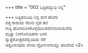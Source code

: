 +++
title = "002 ಬತ್ತಿತಮ್ಬುಧಿ ನಿನ್ನ"

+++
ಬತ್ತಿತಂಬುಧಿ ನಿನ್ನ ಮಗ ಹೊಗು  
ವತ್ತ ಕಾದುದು ನೆಲನು ನೃಪ ತಲೆ  
ಗುತ್ತಿ ಹೊಗಲೊಳಕೊಳ್ಳದಂಬರವೇನನುಸುರುವೆನು  
ಮೃತ್ಯು ನಿನಗೊಲಿದಿಹಳು ಬಳಿಕಿ  
ನ್ನುತ್ತರೋತ್ತರವೆಲ್ಲಿಯದು ನೆರೆ  
ಚಿತ್ತವಿಸುವುದು ಜೀಯ ದ್ರೋಣಂಗಾಯ್ತು ಹರಿವೆಂದ          ॥2॥